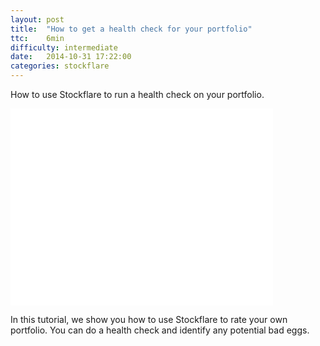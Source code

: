 ```yaml
---
layout: post
title:  "How to get a health check for your portfolio"
ttc:    6min
difficulty: intermediate
date:   2014-10-31 17:22:00
categories: stockflare
---
```

How to use Stockflare to run a health check on your portfolio.

<iframe width="420" height="315" src="//www.youtube.com/embed/LlouywIfOrc" frameborder="0" allowfullscreen></iframe>

In this tutorial, we show you how to use Stockflare to rate your own portfolio. You can do a health check and identify any potential bad eggs.
